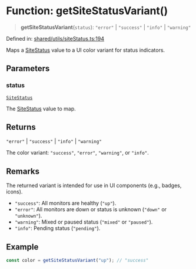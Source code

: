 # Function: getSiteStatusVariant()

> **getSiteStatusVariant**(`status`): `"error"` \| `"success"` \| `"info"` \| `"warning"`

Defined in: [shared/utils/siteStatus.ts:194](https://github.com/Nick2bad4u/Uptime-Watcher/blob/8a1973382d5fe14c52996ecda381894eb7ecd4a6/shared/utils/siteStatus.ts#L194)

Maps a [SiteStatus](../../../types/type-aliases/SiteStatus.md) value to a UI color variant for status indicators.

## Parameters

### status

[`SiteStatus`](../../../types/type-aliases/SiteStatus.md)

The [SiteStatus](../../../types/type-aliases/SiteStatus.md) value to map.

## Returns

`"error"` \| `"success"` \| `"info"` \| `"warning"`

The color variant: `"success"`, `"error"`, `"warning"`, or `"info"`.

## Remarks

The returned variant is intended for use in UI components (e.g., badges, icons).
- `"success"`: All monitors are healthy (`"up"`).
- `"error"`: All monitors are down or status is unknown (`"down"` or `"unknown"`).
- `"warning"`: Mixed or paused status (`"mixed"` or `"paused"`).
- `"info"`: Pending status (`"pending"`).

## Example

```typescript
const color = getSiteStatusVariant("up"); // "success"
```
